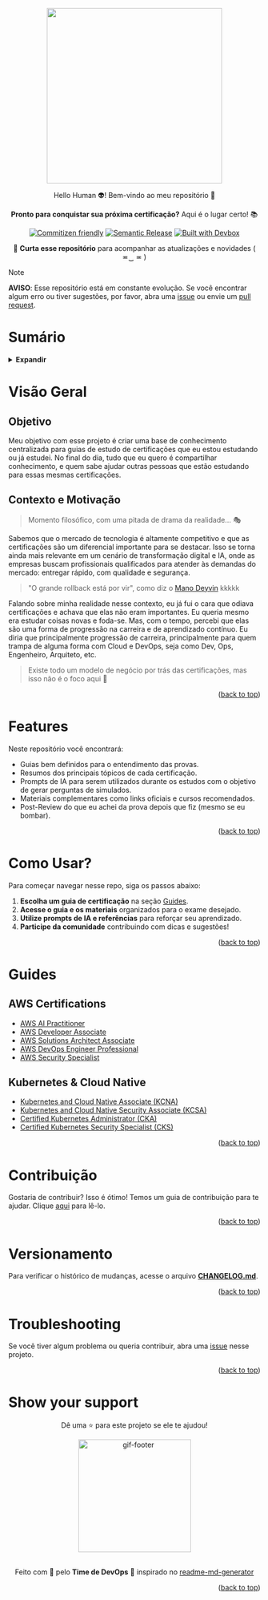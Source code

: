 <!-- BEGIN_DOCS -->
<div align="center">

<a name="readme-top"></a>

<img src="https://github.com/lpsm-dev/lpsm-dev/blob/f0540babb3f32c96fd9d706d776aa0ae82489de9/.github/assets/guide.png" width="350"/>

Hello Human 👽! Bem-vindo ao meu repositório 👋

**Pronto para conquistar sua próxima certificação?** Aqui é o lugar certo! 📚

[![Commitizen friendly](https://img.shields.io/badge/commitizen-friendly-brightgreen.svg)](https://www.conventionalcommits.org/en/v1.0.0/) [![Semantic Release](https://img.shields.io/badge/%20%20%F0%9F%93%A6%F0%9F%9A%80-semantic--release-e10079.svg)](https://semantic-release.gitbook.io/semantic-release/usage/configuration) [![Built with Devbox](https://jetpack.io/img/devbox/shield_galaxy.svg)](https://jetpack.io/devbox/docs/contributor-quickstart/)

📌 **Curta esse repositório** para acompanhar as atualizações e novidades ( ≖‿ ≖ )

</div>

> [!NOTE]
>
> **AVISO**: Esse repositório está em constante evolução. Se você encontrar algum erro ou tiver sugestões, por favor, abra uma [issue](https://github.com/lpsm-dev/certifications-guide/issues/new/choose) ou envie um [pull request](https://github.com/lpsm-dev/certifications-guide/pulls).

# Sumário

<details>
  <summary><strong>Expandir</strong></summary>

<!-- START doctoc generated TOC please keep comment here to allow auto update -->
<!-- DON'T EDIT THIS SECTION, INSTEAD RE-RUN doctoc TO UPDATE -->

- [Visão Geral](#vis%C3%A3o-geral)
  - [Objetivo](#objetivo)
  - [Contexto e Motivação](#contexto-e-motiva%C3%A7%C3%A3o)
- [Features](#features)
- [Como Usar?](#como-usar)
- [Guides](#guides)
  - [AWS Certifications](#aws-certifications)
  - [Kubernetes & Cloud Native](#kubernetes--cloud-native)
- [Contribuição](#contribui%C3%A7%C3%A3o)
- [Versionamento](#versionamento)
- [Troubleshooting](#troubleshooting)
- [Show your support](#show-your-support)

<!-- END doctoc generated TOC please keep comment here to allow auto update -->

<p align="right">(<a href="#readme-top">back to top</a>)</p>

</details>

# Visão Geral

## Objetivo

Meu objetivo com esse projeto é criar uma base de conhecimento centralizada para guias de estudo de certificações que eu estou estudando ou já estudei. No final do dia, tudo que eu quero é compartilhar conhecimento, e quem sabe ajudar outras pessoas que estão estudando para essas mesmas certificações.

## Contexto e Motivação

> Momento filosófico, com uma pitada de drama da realidade... 🎭

Sabemos que o mercado de tecnologia é altamente competitivo e que as certificações são um diferencial importante para se destacar. Isso se torna ainda mais relevante em um cenário de transformação digital e IA, onde as empresas buscam profissionais qualificados para atender às demandas do mercado: entregar rápido, com qualidade e segurança.

> "O grande rollback está por vir", como diz o [Mano Deyvin](https://www.youtube.com/@manodeyvin) kkkkk

Falando sobre minha realidade nesse contexto, eu já fui o cara que odiava certificações e achava que elas não eram importantes. Eu queria mesmo era estudar coisas novas e foda-se. Mas, com o tempo, percebi que elas são uma forma de progressão na carreira e de aprendizado contínuo. Eu diria que principalmente progressão de carreira, principalmente para quem trampa de alguma forma com Cloud e DevOps, seja como Dev, Ops, Engenheiro, Arquiteto, etc.

> Existe todo um modelo de negócio por trás das certificações, mas isso não é o foco aqui 🤭

<p align="right">(<a href="#readme-top">back to top</a>)</p>

# Features

Neste repositório você encontrará:

- Guias bem definidos para o entendimento das provas.
- Resumos dos principais tópicos de cada certificação.
- Prompts de IA para serem utilizados durante os estudos com o objetivo de gerar perguntas de simulados.
- Materiais complementares como links oficiais e cursos recomendados.
- Post-Review do que eu achei da prova depois que fiz (mesmo se eu bombar).

<p align="right">(<a href="#readme-top">back to top</a>)</p>

# Como Usar?

Para começar navegar nesse repo, siga os passos abaixo:

1. **Escolha um guia de certificação** na seção [Guides](#guides).
2. **Acesse o guia e os materiais** organizados para o exame desejado.
3. **Utilize prompts de IA e referências** para reforçar seu aprendizado.
4. **Participe da comunidade** contribuindo com dicas e sugestões!

<p align="right">(<a href="#readme-top">back to top</a>)</p>

# Guides

## AWS Certifications

- [AWS AI Practitioner](./docs/aws/1-foundation/ai-practitioner)
- [AWS Developer Associate](./docs/aws/2-associate/solutions-architect)
- [AWS Solutions Architect Associate](./docs/aws/2-associate/solutions-architect)
- [AWS DevOps Engineer Professional](./docs/aws/3-professional/devops-engineer)
- [AWS Security Specialist](./docs/aws/4-specialist/security)

## Kubernetes & Cloud Native

- [Kubernetes and Cloud Native Associate (KCNA)](./docs/kubernetes/1-associate/cloud-native)
- [Kubernetes and Cloud Native Security Associate (KCSA)](./docs/kubernetes/1-associate/security)
- [Certified Kubernetes Administrator (CKA)](./docs/kubernetes/2-specialist/administrator)
- [Certified Kubernetes Security Specialist (CKS)](./docs/kubernetes/2-specialist/security)

<p align="right">(<a href="#readme-top">back to top</a>)</p>

# Contribuição

Gostaria de contribuir? Isso é ótimo! Temos um guia de contribuição para te ajudar. Clique [aqui](CONTRIBUTING.md) para lê-lo.

<p align="right">(<a href="#readme-top">back to top</a>)</p>

# Versionamento

Para verificar o histórico de mudanças, acesse o arquivo [**CHANGELOG.md**](CHANGELOG.md).

<p align="right">(<a href="#readme-top">back to top</a>)</p>

# Troubleshooting

Se você tiver algum problema ou queria contribuir, abra uma [issue](https://github.com/lpsm-dev/tech-blog/issues/new/choose) nesse projeto.

<p align="right">(<a href="#readme-top">back to top</a>)</p>

# Show your support

<div align="center">

Dê uma ⭐️ para este projeto se ele te ajudou!

<img alt="gif-footer" src="https://github.com/lpsm-dev/lpsm-dev/blob/0062b174ec9877e6dfc78817f314b4a0690f63ff/.github/assets/yoda.gif" width="225"/>

<br>
<br>

Feito com 💜 pelo **Time de DevOps** :wave: inspirado no [readme-md-generator](https://github.com/kefranabg/readme-md-generator)

</div>

<p align="right">(<a href="#readme-top">back to top</a>)</p>
<!-- END_DOCS -->
